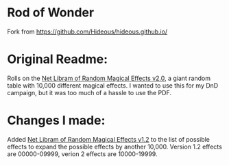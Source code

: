# Rod of Wonder
Fork from https://github.com/Hideous/hideous.github.io/

# Original Readme:
Rolls on the [Net Libram of Random Magical Effects v2.0](https://centralia.aquest.com/downloads/NLRMEv2.pdf), a giant random table with 10,000 different magical effects. I wanted to use this for my DnD campaign, but it was too much of a hassle to use the PDF.

# Changes I made:
Added [Net Libram of Random Magical Effects v1.2](https://centralia.aquest.com/downloads/NLRMEv12.pdf) to the list of possible effects to expand the possible effects by another 10,000. Version 1.2 effects are 00000-09999, verion 2 effects are 10000-19999.
